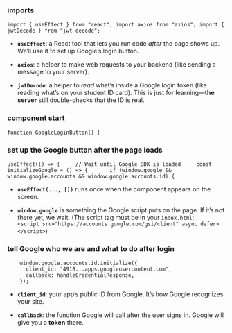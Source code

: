 ### imports

`import { useEffect } from "react"; import axios from "axios"; import { jwtDecode } from "jwt-decode";`

- **`useEffect`**: a React tool that lets you run code _after_ the page shows up. We’ll use it to set up Google’s login button.
    
- **`axios`**: a helper to make web requests to your backend (like sending a message to your server).
    
- **`jwtDecode`**: a helper to _read_ what’s inside a Google login token (like reading what’s on your student ID card). This is just for learning—**the server** still double-checks that the ID is real.
### component start

`function GoogleLoginButton() {`

### set up the Google button after the page loads

  `useEffect(() => {     // Wait until Google SDK is loaded     const initializeGoogle = () => {       if (window.google && window.google.accounts && window.google.accounts.id) {`

- **`useEffect(..., [])`** runs once when the component appears on the screen.
    
- **`window.google`** is something the Google script puts on the page. If it’s not there yet, we wait. (The script tag must be in your `index.html`:  
    `<script src="https://accounts.google.com/gsi/client" async defer></script>`)
### tell Google who we are and what to do after login

        window.google.accounts.id.initialize({
          client_id: "4918...apps.googleusercontent.com",
          callback: handleCredentialResponse,
        });


- **`client_id`**: your app’s public ID from Google. It’s how Google recognizes your site.
    
- **`callback`**: the function Google will call after the user signs in. Google will give you a **token** there.
    
